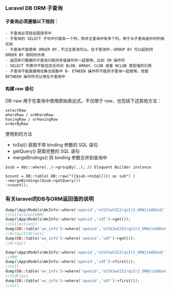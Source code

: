### Laravel DB ORM 子查询

#### 子查询必须遵循以下规则：

    - 子查询必须括在圆括号中
    - 子查询的 SELECT 子句中只能有一个列，除非主查询中有多个列，用于与子查询选中的列相比较
    - 子查询不能使用 ORDER BY，不过主查询可以。在子查询中，GROUP BY 可以起到同 ORDER BY 相同的作用
    - 返回多行数据的子查询只能同多值操作符一起使用，比如 IN 操作符
    - SELECT 列表中不能包含任何对 BLOB、ARRAY、CLOB 或者 NCLOB 类型值的引用
    - 子查询不能直接用在集合函数中 B- ETWEEN 操作符不能同子查询一起使用，但是 BETWEEN 操作符可以用在子查询中

#### 构建 raw 语句
DB::raw 用于在查询中使用原始表达式。不仅限于 raw，也包括下述其他方法：
```
selectRaw
whereRaw / orWhereRaw
havingRaw / orHavingRaw
orderByRaw
```
使用到的方法
- toSql() 获取不带 binding 参数的 SQL 语句
- getQuery() 获取完整的 SQL 语句
- mergeBindings() 将 binding 参数合并到查询中
```
$sub = Abc::where(..)->groupBy(..); // Eloquent Builder instance

$count = DB::table( DB::raw("({$sub->toSql()}) as sub") )
->mergeBindings($sub->getQuery()) 
->count();
```

### 有关laravel的DB与ORM返回值的说明

```php
dump(\App\Models\WxInfo::where('openid','otSV1wV2I2rqiIr2_ORWjtaO6UxQ')->get());
//Collection[ORM]
dump(\App\Models\WxInfo::where('openid','sdf')->get());
//Collection[]
dump(DB::table('wx_info')->where('openid','otSV1wV2I2rqiIr2_ORWjtaO6UxQ')->get());
//Array[StdClass]
dump(DB::table('wx_info')->where('openid','sdf')->get());
//Array[]

dump(\App\Models\WxInfo::where('openid','otSV1wV2I2rqiIr2_ORWjtaO6UxQ')->first());
//ORM
dump(\App\Models\WxInfo::where('openid','sdf')->first());
//null
dump(DB::table('wx_info')->where('openid','otSV1wV2I2rqiIr2_ORWjtaO6UxQ')->first());
//StdClass
dump(DB::table('wx_info')->where('openid','sdf')->first());
//null
```